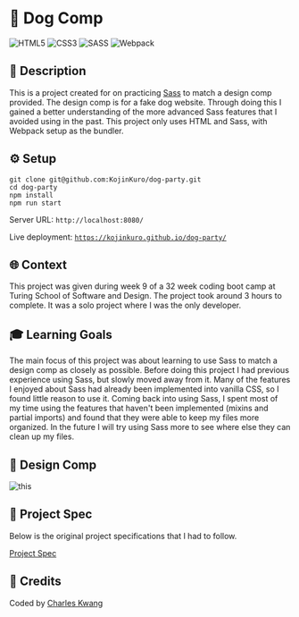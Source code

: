 # 🐶 Dog Comp

![HTML5](https://img.shields.io/badge/html5-%23E34F26.svg?style=for-the-badge&logo=html5&logoColor=white)
![CSS3](https://img.shields.io/badge/css3-%231572B6.svg?style=for-the-badge&logo=css3&logoColor=white)
![SASS](https://img.shields.io/badge/SASS-hotpink.svg?style=for-the-badge&logo=SASS&logoColor=white)
![Webpack](https://img.shields.io/badge/webpack-%238DD6F9.svg?style=for-the-badge&logo=webpack&logoColor=black)

## 📝 Description

This is a project created for on practicing [Sass](https://sass-lang.com/) to match a design comp provided. The design comp is for a fake dog website. Through doing this I gained a better understanding of the more advanced Sass features that I avoided using in the past. This project only uses HTML and Sass, with Webpack setup as the bundler.

## ⚙️ Setup

```
git clone git@github.com:KojinKuro/dog-party.git
cd dog-party
npm install
npm run start
```

Server URL: `http://localhost:8080/`

Live deployment: [`https://kojinkuro.github.io/dog-party/`](https://kojinkuro.github.io/dog-party/)

## 🌐 Context

This project was given during week 9 of a 32 week coding boot camp at Turing School of Software and Design. The project took around 3 hours to complete. It was a solo project where I was the only developer.

## 🎓 Learning Goals

The main focus of this project was about learning to use Sass to match a design comp as closely as possible. Before doing this project I had previous experience using Sass, but slowly moved away from it. Many of the features I enjoyed about Sass had already been implemented into vanilla CSS, so I found little reason to use it. Coming back into using Sass, I spent most of my time using the features that haven't been implemented (mixins and partial imports) and found that they were able to keep my files more organized. In the future I will try using Sass more to see where else they can clean up my files.

## 🎨 Design Comp

![this](dog-party-spec.png)

## 📄 Project Spec

Below is the original project specifications that I had to follow.

[Project Spec](https://frontend.turing.edu/projects/M2-static-comp-challenge.html)

## 🙌 Credits

Coded by [Charles Kwang](https://github.com/KojinKuro)
